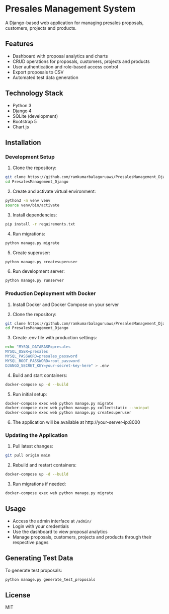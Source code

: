 # Presales Management System

A Django-based web application for managing presales proposals, customers, projects and products.

## Features
- Dashboard with proposal analytics and charts
- CRUD operations for proposals, customers, projects and products
- User authentication and role-based access control
- Export proposals to CSV
- Automated test data generation

## Technology Stack
- Python 3
- Django 4
- SQLite (development)
- Bootstrap 5
- Chart.js

## Installation

### Development Setup

1. Clone the repository:
```bash
git clone https://github.com/ramkumarbalaguruaws/PresalesManagement_Django.git
cd PresalesManagement_Django
```

2. Create and activate virtual environment:
```bash
python3 -m venv venv
source venv/bin/activate
```

3. Install dependencies:
```bash
pip install -r requirements.txt
```

4. Run migrations:
```bash
python manage.py migrate
```

5. Create superuser:
```bash
python manage.py createsuperuser
```

6. Run development server:
```bash
python manage.py runserver
```

### Production Deployment with Docker

1. Install Docker and Docker Compose on your server

2. Clone the repository:
```bash
git clone https://github.com/ramkumarbalaguruaws/PresalesManagement_Django.git
cd PresalesManagement_Django
```

3. Create .env file with production settings:
```bash
echo "MYSQL_DATABASE=presales
MYSQL_USER=presales
MYSQL_PASSWORD=presales_password
MYSQL_ROOT_PASSWORD=root_password
DJANGO_SECRET_KEY=your-secret-key-here" > .env
```

4. Build and start containers:
```bash
docker-compose up -d --build
```

5. Run initial setup:
```bash
docker-compose exec web python manage.py migrate
docker-compose exec web python manage.py collectstatic --noinput
docker-compose exec web python manage.py createsuperuser
```

6. The application will be available at http://your-server-ip:8000

### Updating the Application

1. Pull latest changes:
```bash
git pull origin main
```

2. Rebuild and restart containers:
```bash
docker-compose up -d --build
```

3. Run migrations if needed:
```bash
docker-compose exec web python manage.py migrate
```

## Usage

- Access the admin interface at `/admin/`
- Login with your credentials
- Use the dashboard to view proposal analytics
- Manage proposals, customers, projects and products through their respective pages

## Generating Test Data

To generate test proposals:
```bash
python manage.py generate_test_proposals
```

## License
MIT
